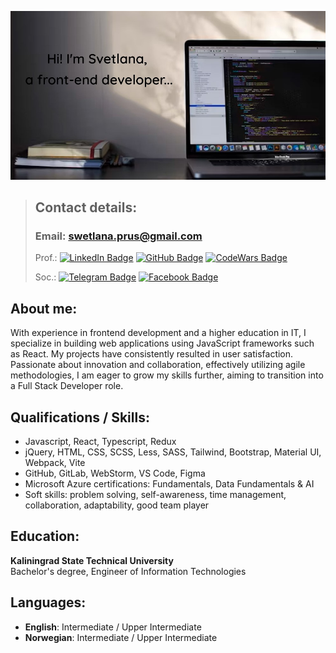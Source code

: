 ![image](images/background.jpg)

>## Contact details:
>
>### Email: swetlana.prus@gmail.com
>Prof.:
>[![LinkedIn Badge](https://img.shields.io/badge/LinkedIn-Profile-informational?style=flat&logo=linkedin&logoColor=white&color=0D76A8)](https://www.linkedin.com/in/svetlanaprus/)
>[![GitHub Badge](https://img.shields.io/badge/GitHub-Profile-informational?style=flat&logo=github&logoColor=white&color=0D76A8)](https://github.com/SvetlanaPrus)
>[![CodeWars Badge](https://img.shields.io/badge/Codewars-Profile-informational?style=flat&logo=codewars&logoColor=red&color=0D76A8)](https://www.codewars.com/users/SvetlanaPrus)
>
>Soc.: 
>[![Telegram Badge](https://img.shields.io/badge/Telegram-Profile-informational?style=flat&logo=telegram&logoColor=white&color=0D76A8)](https://t.me/SvetlanaPrus/)
>[![Facebook Badge](https://img.shields.io/badge/Facebook-Profile-informational?style=flat&logo=telegram&logoColor=white&color=0D76A8)](https://www.facebook.com/svetkulvic/)


## About me:
With experience in frontend development and a higher education in IT, I specialize in building web applications using
JavaScript frameworks such as React. My projects have consistently resulted in user satisfaction. Passionate about
innovation and collaboration, effectively utilizing agile methodologies, I am eager to grow my skills further, aiming to
transition into a Full Stack Developer role.

## Qualifications / Skills:
* Javascript, React, Typescript, Redux
* jQuery, HTML, CSS, SCSS, Less, SASS, Tailwind, Bootstrap, Material UI, Webpack, Vite
* GitHub, GitLab, WebStorm, VS Code, Figma
* Microsoft Azure certifications: Fundamentals, Data Fundamentals & AI
* Soft skills: problem solving, self-awareness, time management, collaboration, adaptability, good team player

## Education:

**Kaliningrad State Technical University**\
Bachelor's degree, Engineer of Information Technologies

## Languages:

* **English**: Intermediate / Upper Intermediate
* **Norwegian**: Intermediate / Upper Intermediate


